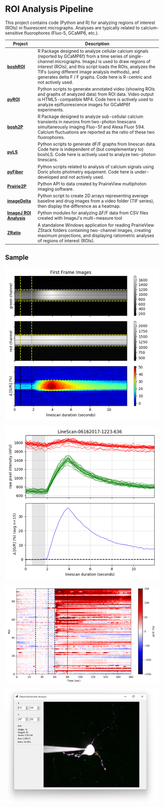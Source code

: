 # ROI Analysis Pipeline
This project contains code (Python and R) for analyzing regions of interest (ROIs) in fluorescent micrographs. Analyses are typically related to calcium-sensitive fluorophores (Fluo-5, GCaMP6, etc.).

Project | Description
---|---
**[boshROI](boshROI)** | R Package designed to analyze cellular calcium signals (reported by GCaMP6f) from a time series of single-channel micrographs. ImageJ is used to draw regions of interest (ROIs), and this script loads the ROIs, analyzes the TIFs (using different image analysis methods), and generates delta F / F graphs. Code here is R-centric and not actively used.
**[pyROI](pyROI)** | Python scripts to generate annotated video (showing ROIs and graphs of analyzed data) from ROI data. Video output is HTML5-compatible MP4. Code here is actively used to analyze epifluorescence images for GCaMP6f experiments.
**[bosh2P](bosh2P)**  | R Package designed to analyze sub-cellular calcium transients in neurons from two-photon linescans simultaneously imaging Fluo-5f and Alexa Fluor 594. Calcium fluctuations are reported as the ratio of these two fluorophores.
**[pyLS](pyLS)** | Python scripts to generate dF/F graphs from linescan data. Code here is independent of (but complementary to) boshLS. Code here is actively used to analyze two-photon linescans.
**[pyFiber](pyFiber)** | Python scripts related to analysis of calcium signals using Doric photo photmetry equipment. Code here is under-developed and not actively used.
**[Prairie2P](SWH2P)** | Python API to data created by PrairieView multiphoton imaging software.
**[imageDelta](imageDelta)** | Python script to create 2D arrays representing average baseline and drug images from a video folder (TIF series), then display the difference as a heatmap.
**[ImageJ ROI Analysis](ijp)** | Python modules for analyzing ΔF/F data from CSV files created with ImageJ's multi-measure tool
**[ZRatio](ZRatio)** | A standalone Windows application for reading PrairieView ZStack folders containing two-channel images, creating maximum projections, and displaying ratiometric analyses of regions of interest (ROIs).

## Sample

![](data/linescan/realistic/LineScan-06162017-1223-636/analysis/fig_01_img.png)

![](data/linescan/realistic/LineScan-06162017-1223-636/analysis/fig_02_avg.png)

![](data/misc/screenshot-heatmap.png)

![](ZRatio/screenshot.png)